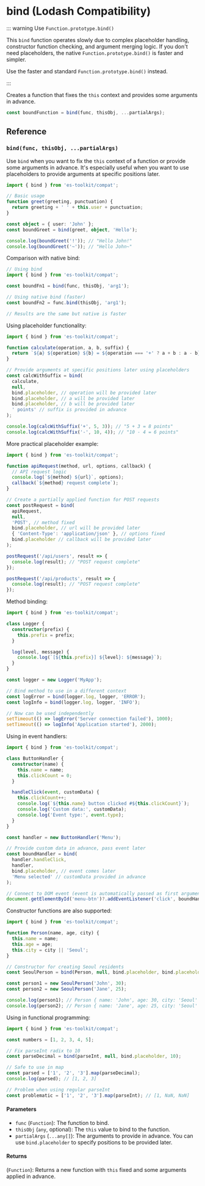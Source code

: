 # bind (Lodash Compatibility)

::: warning Use `Function.prototype.bind()`

This `bind` function operates slowly due to complex placeholder handling, constructor function checking, and argument merging logic. If you don't need placeholders, the native `Function.prototype.bind()` is faster and simpler.

Use the faster and standard `Function.prototype.bind()` instead.

:::

Creates a function that fixes the `this` context and provides some arguments in advance.

```typescript
const boundFunction = bind(func, thisObj, ...partialArgs);
```

## Reference

### `bind(func, thisObj, ...partialArgs)`

Use `bind` when you want to fix the `this` context of a function or provide some arguments in advance. It's especially useful when you want to use placeholders to provide arguments at specific positions later.

```typescript
import { bind } from 'es-toolkit/compat';

// Basic usage
function greet(greeting, punctuation) {
  return greeting + ' ' + this.user + punctuation;
}

const object = { user: 'John' };
const boundGreet = bind(greet, object, 'Hello');

console.log(boundGreet('!')); // "Hello John!"
console.log(boundGreet('~')); // "Hello John~"
```

Comparison with native bind:

```typescript
// Using bind
import { bind } from 'es-toolkit/compat';

const boundFn1 = bind(func, thisObj, 'arg1');

// Using native bind (faster)
const boundFn2 = func.bind(thisObj, 'arg1');

// Results are the same but native is faster
```

Using placeholder functionality:

```typescript
import { bind } from 'es-toolkit/compat';

function calculate(operation, a, b, suffix) {
  return `${a} ${operation} ${b} = ${operation === '+' ? a + b : a - b}${suffix}`;
}

// Provide arguments at specific positions later using placeholders
const calcWithSuffix = bind(
  calculate,
  null,
  bind.placeholder, // operation will be provided later
  bind.placeholder, // a will be provided later
  bind.placeholder, // b will be provided later
  ' points' // suffix is provided in advance
);

console.log(calcWithSuffix('+', 5, 3)); // "5 + 3 = 8 points"
console.log(calcWithSuffix('-', 10, 4)); // "10 - 4 = 6 points"
```

More practical placeholder example:

```typescript
import { bind } from 'es-toolkit/compat';

function apiRequest(method, url, options, callback) {
  // API request logic
  console.log(`${method} ${url}`, options);
  callback(`${method} request complete`);
}

// Create a partially applied function for POST requests
const postRequest = bind(
  apiRequest,
  null,
  'POST', // method fixed
  bind.placeholder, // url will be provided later
  { 'Content-Type': 'application/json' }, // options fixed
  bind.placeholder // callback will be provided later
);

postRequest('/api/users', result => {
  console.log(result); // "POST request complete"
});

postRequest('/api/products', result => {
  console.log(result); // "POST request complete"
});
```

Method binding:

```typescript
import { bind } from 'es-toolkit/compat';

class Logger {
  constructor(prefix) {
    this.prefix = prefix;
  }

  log(level, message) {
    console.log(`[${this.prefix}] ${level}: ${message}`);
  }
}

const logger = new Logger('MyApp');

// Bind method to use in a different context
const logError = bind(logger.log, logger, 'ERROR');
const logInfo = bind(logger.log, logger, 'INFO');

// Now can be used independently
setTimeout(() => logError('Server connection failed'), 1000);
setTimeout(() => logInfo('Application started'), 2000);
```

Using in event handlers:

```typescript
import { bind } from 'es-toolkit/compat';

class ButtonHandler {
  constructor(name) {
    this.name = name;
    this.clickCount = 0;
  }

  handleClick(event, customData) {
    this.clickCount++;
    console.log(`${this.name} button clicked #${this.clickCount}`);
    console.log('Custom data:', customData);
    console.log('Event type:', event.type);
  }
}

const handler = new ButtonHandler('Menu');

// Provide custom data in advance, pass event later
const boundHandler = bind(
  handler.handleClick,
  handler,
  bind.placeholder, // event comes later
  'Menu selected' // customData provided in advance
);

// Connect to DOM event (event is automatically passed as first argument)
document.getElementById('menu-btn')?.addEventListener('click', boundHandler);
```

Constructor functions are also supported:

```typescript
import { bind } from 'es-toolkit/compat';

function Person(name, age, city) {
  this.name = name;
  this.age = age;
  this.city = city || 'Seoul';
}

// Constructor for creating Seoul residents
const SeoulPerson = bind(Person, null, bind.placeholder, bind.placeholder, 'Seoul');

const person1 = new SeoulPerson('John', 30);
const person2 = new SeoulPerson('Jane', 25);

console.log(person1); // Person { name: 'John', age: 30, city: 'Seoul' }
console.log(person2); // Person { name: 'Jane', age: 25, city: 'Seoul' }
```

Using in functional programming:

```typescript
import { bind } from 'es-toolkit/compat';

const numbers = [1, 2, 3, 4, 5];

// Fix parseInt radix to 10
const parseDecimal = bind(parseInt, null, bind.placeholder, 10);

// Safe to use in map
const parsed = ['1', '2', '3'].map(parseDecimal);
console.log(parsed); // [1, 2, 3]

// Problem when using regular parseInt
const problematic = ['1', '2', '3'].map(parseInt); // [1, NaN, NaN]
```

#### Parameters

- `func` (`Function`): The function to bind.
- `thisObj` (`any`, optional): The `this` value to bind to the function.
- `partialArgs` (`...any[]`): The arguments to provide in advance. You can use `bind.placeholder` to specify positions to be provided later.

#### Returns

(`Function`): Returns a new function with `this` fixed and some arguments applied in advance.
